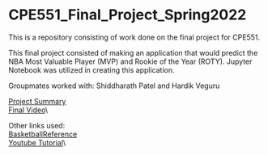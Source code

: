 # CPE551_Final_Project_Spring2022
This is a repository consisting of work done on the final project for CPE551.

This final project consisted of making an application that would predict the NBA Most Valuable Player (MVP) and Rookie of the Year (ROTY). Jupyter Notebook was utilized in creating this application.

Groupmates worked with: Shiddharath Patel and Hardik Veguru

[Project Summary](https://github.com/SankalpPatel8/CPE551_Final_Project_Spring2022/blob/main/Summary/CPE551FinalProjectSummary.pdf)\
[Final Video](https://www.youtube.com/watch?v=BI2hOSQGou4)\

Other links used:\
[BasketballReference](https://www.basketball-reference.com/)\
[Youtube Tutorial](https://www.youtube.com/watch?v=JGQGd-oa0l4)\
